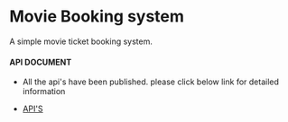 # Movie Booking system
A simple movie ticket booking system.

#### API DOCUMENT 

* All the api's have been published. please click below link for detailed information

 *  [API'S](https://documenter.getpostman.com/view/17659078/UUxzA7pW)
